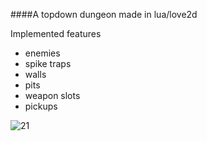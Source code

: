 ####A topdown dungeon made in lua/love2d

Implemented features
* enemies
* spike traps
* walls
* pits
* weapon slots
* pickups

![21](https://cloud.githubusercontent.com/assets/1535179/11918738/d2834866-a735-11e5-920c-b6ed043891c7.png)



